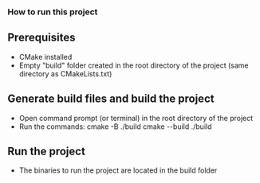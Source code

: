 ### How to run this project


## Prerequisites
- CMake installed
- Empty "build" folder created in the root directory of the project (same directory as CMakeLists.txt)

## Generate build files and build the project

- Open command prompt (or terminal) in the root directory of the project
- Run the commands: cmake -B ./build
					cmake --build ./build


## Run the project

- The binaries to run the project are located in the build folder